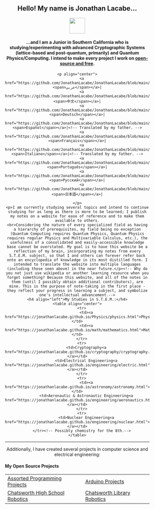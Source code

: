 <div align="center" style="background-image: url('https://jonathanlacabe.github.io/_other/Iapetus_1985.jpg'); background-size: cover; background-position: center; padding: 20px;">
  <h2>Hello! My name is Jonathan Lacabe...</h2>
  <p align="center">
        <a href="https://jonathanlacabe.github.io/"><img src="jonathanlacabe.github.io/_other/Iapetus_1985.jpg" width="50"/></a>
    </p>
  <h4>...and I am a Junior in Southern California who is studying/experimenting with advanced Cryptographic Systems (lattice-based and post-quantum, primarily) and Quantum Physics/Computing. I intend to make every project I work on <a href="https://archive.org/details/GuerillaOpenAccessManifesto/mode/2up?view=theater">open-source and free</a>. </h4> <!--My philosophy/motivation for doing this can be found here.-->
    
    <p align="center">
        <a href="https://github.com/JonathanLacabe/JonathanLacabe/blob/main/README_AR.md"><span>عربي</span></a>|
        <a href="https://github.com/JonathanLacabe/JonathanLacabe/blob/main/README_CN.md"><span>中文</span></a>|
        <a href="https://github.com/JonathanLacabe/JonathanLacabe/blob/main/README_DE.md"><span>Deutsch</span></a>|
        <a href="https://github.com/JonathanLacabe/JonathanLacabe/blob/main/README_ES.md"><span>Español</span></a>|<!-- Translated by my father. -->
        <a href="https://github.com/JonathanLacabe/JonathanLacabe/blob/main/README_FR.md"><span>Français</span></a>|
        <a href="https://github.com/JonathanLacabe/JonathanLacabe/blob/main/README_IT.md"><span>Italiano</span></a>|<!-- Translated by my father. -->
        <a href="https://github.com/JonathanLacabe/JonathanLacabe/blob/main/README_PT.md"><span>Português</span></a>|
        <a href="https://github.com/JonathanLacabe/JonathanLacabe/blob/main/README_RU.md"><span>Русский</span></a>|
        <a href="https://github.com/JonathanLacabe/JonathanLacabe/blob/main/README_JP.md"><span>日本語</span></a>|
        
    </p>
    <p>I am currently studying several topics and intend to continue studying for as long as there is more to be learned; I publish my notes on a website for ease of reference and to make them available to others.
    <br>Considering the nature of every specialized field as having a hierarchy of prerequisites, my field being no exception (Quantum Computing requires Quantum Physics, Quantum Physics requires regular Physics and Multivariable Calculus, etc.), the usefulness of a consolidated and easily-accessible knowledge base cannot be overstated. My goal is to have this website be a reflection of my brain, incorporating my notes from every S.T.E.M. subject, so that I and others can forever refer back onto an encyclopedia of knowledge in its most distilled form. I intended to translate the website into multiple languages (including those seen above) in the near future.</p><!-- Why do you not just use wikipedia or another learning resource when you forget something? Because this website, and all of the notes in them (until I possibly obtain additional contributers), are mine. This is the purpose of note-taking in the first place - they reflect your progress in learning a subject, and symbolize one's intellectual advancement.-->
    <h4 align="left">My Studies in S.T.E.M.:</h4>
    <table align="center">
        <tr>
            <td><a href="https://jonathanlacabe.github.io/Physics/physics.html">Physics</a></td>
            <td><a href="https://jonathanlacabe.github.io/math/mathematics.html">Mathematics</a></td>
        </tr>
        <tr>
            <td>Cryptography<a href="https://jonathanlacabe.github.io/cryptography/cryptography.html"></a></td>
            <td>Electrical Engineering<a href="https://jonathanlacabe.github.io/engineering/electric.html"></a></td>
        </tr>
        <tr>
            <td><a href="https://jonathanlacabe.github.io/astronomy/astronomy.html">Astronomy</a></td>
            <td>Aeronautic & Astronautic Engineering<a href="https://jonathanlacabe.github.io/engineering/aeronautics.html"></a></td>
        </tr>
        <tr>
            <td>Nuclear Engineering<a href="https://jonathanlacabe.github.io/engineering/nuclear.html"></a></td>
        </tr><!-- Possibly chemistry for the 8th.-->
    </table>
<hr>
    <p>Additionally, I have created several projects in computer science and electrical engineering:</p>
    <h4 align="left">My Open Source Projects</h4>
    <table align="center">
        <tr>
            <td><a href="https://github.com/JonathanLacabe/Assorted-Programming-Projects">Assorted Programming Projects</a></td>
            <td><a href="https://github.com/JonathanLacabe/Arduino-Projects">Arduino Projects</a></td>
        </tr>
        <tr>
            <td><a href="https://github.com/JonathanLacabe/Chatsworth-Robotics">Chatsworth High School Robotics</a></td>
            <td><a href="https://github.com/JonathanLacabe/Chatsworth-Library-Robotics">Chatsworth Library Robotics</a></td>
        </tr>
    </table>
 
</div>
